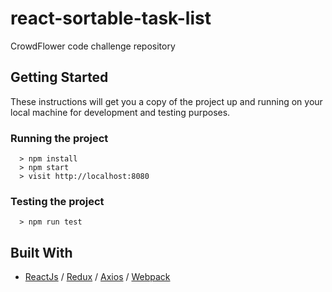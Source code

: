 # react-sortable-task-list
CrowdFlower code challenge repository

## Getting Started

These instructions will get you a copy of the project up and running on your local machine for development and testing purposes.

### Running the project

```
  > npm install
  > npm start
  > visit http://localhost:8080
```

### Testing the project

```
  > npm run test
```

## Built With

* [ReactJs](https://reactjs.org/) / [Redux](http://redux.js.org/) / [Axios](https://www.npmjs.com/package/axios) / [Webpack](https://webpack.js.org/)

